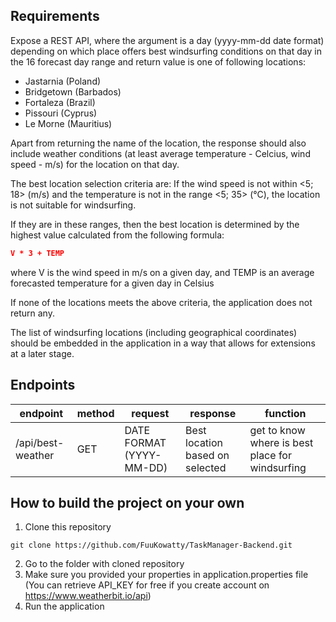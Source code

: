 ## Requirements

Expose a REST API, where the argument is a day (yyyy-mm-dd date format) depending on which place offers best windsurfing conditions on that day in the 16 forecast day range and return value is one of following locations: 
* Jastarnia (Poland)
* Bridgetown (Barbados)
* Fortaleza (Brazil)
* Pissouri (Cyprus)
* Le Morne (Mauritius)

Apart from returning the name of the location, the response should also include weather conditions (at least average temperature - Celcius, wind speed - m/s) for the location on that day.

The best location selection criteria are: If the wind speed is not within <5; 18> (m/s) and the temperature is not in the range <5; 35> (°C), the location is not suitable for windsurfing.

If they are in these ranges, then the best location is determined by the highest value calculated from the following formula:
```json
V * 3 + TEMP
```


where V is the wind speed in m/s on a given day, and TEMP is an average forecasted temperature for a given day in Celsius

If none of the locations meets the above criteria, the application does not return any.

The list of windsurfing locations (including geographical coordinates) should be embedded in the application in a way that allows for extensions at a later stage.

## Endpoints

| endpoint          | method | request                  | response                        | function                                        |
|-------------------|--------|--------------------------|---------------------------------|-------------------------------------------------|
| /api/best-weather | GET    | DATE FORMAT (YYYY-MM-DD) | Best location based on selected | get to know where is best place for windsurfing |
    

## How to build the project on your own
1. Clone this repository
```shell
git clone https://github.com/FuuKowatty/TaskManager-Backend.git
```
2. Go to the folder with cloned repository
3. Make sure you provided your properties in application.properties file (You can retrieve API_KEY for free if you create account on https://www.weatherbit.io/api)
4. Run the application